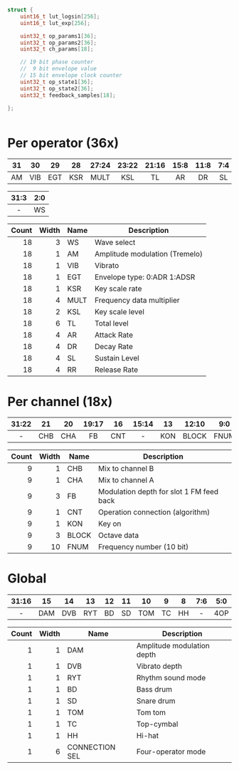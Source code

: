 ```c


struct {
    uint16_t lut_logsin[256];
    uint16_t lut_exp[256];

    uint32_t op_params1[36];
    uint32_t op_params2[36];
    uint32_t ch_params[18];

    // 19 bit phase counter
    //  9 bit envelope value
    // 15 bit envelope clock counter
    uint32_t op_state1[36];
    uint32_t op_state2[36];
    uint32_t feedback_samples[18];

};



```

# Per operator (36x)

| 31  | 30  | 29  | 28  | 27:24 | 23:22 | 21:16 | 15:8 | 11:8 | 7:4 | 3:0 |
| :-: | :-: | :-: | :-: | :---: | :---: | :---: | :--: | :--: | :-: | --- |
| AM  | VIB | EGT | KSR | MULT  |  KSL  |  TL   |  AR  |  DR  | SL  | RR  |

| 31:3 | 2:0 |
| :--: | --- |
|  -   | WS  |

| Count | Width | Name | Description                    |
| ----: | ----: | ---- | ------------------------------ |
|    18 |     3 | WS   | Wave select                    |
|    18 |     1 | AM   | Amplitude modulation (Tremelo) |
|    18 |     1 | VIB  | Vibrato                        |
|    18 |     1 | EGT  | Envelope type: 0:ADR 1:ADSR    |
|    18 |     1 | KSR  | Key scale rate                 |
|    18 |     4 | MULT | Frequency data multiplier      |
|    18 |     2 | KSL  | Key scale level                |
|    18 |     6 | TL   | Total level                    |
|    18 |     4 | AR   | Attack Rate                    |
|    18 |     4 | DR   | Decay Rate                     |
|    18 |     4 | SL   | Sustain Level                  |
|    18 |     4 | RR   | Release Rate                   |

# Per channel (18x)

| 31:22 | 21  | 20  | 19:17 | 16  | 15:14 | 13  | 12:10 | 9:0  |
| :---: | :-: | :-: | :---: | :-: | :---: | :-: | :---: | :--: |
|   -   | CHB | CHA |  FB   | CNT |   -   | KON | BLOCK | FNUM |

| Count | Width | Name  | Description                              |
| ----: | ----: | ----- | ---------------------------------------- |
|     9 |     1 | CHB   | Mix to channel B                         |
|     9 |     1 | CHA   | Mix to channel A                         |
|     9 |     3 | FB    | Modulation depth for slot 1 FM feed back |
|     9 |     1 | CNT   | Operation connection (algorithm)         |
|     9 |     1 | KON   | Key on                                   |
|     9 |     3 | BLOCK | Octave data                              |
|     9 |    10 | FNUM  | Frequency number (10 bit)                |

# Global

| 31:16 | 15  | 14  | 13  | 12  | 11  | 10  |  9  |  8  | 7:6 | 5:0 |
| :---: | :-: | :-: | :-: | :-: | :-: | :-: | :-: | :-: | :-: | :-: |
|   -   | DAM | DVB | RYT | BD  | SD  | TOM | TC  | HH  |  -  | 4OP |

| Count | Width | Name           | Description                |
| ----: | ----: | -------------- | -------------------------- |
|     1 |     1 | DAM            | Amplitude modulation depth |
|     1 |     1 | DVB            | Vibrato depth              |
|     1 |     1 | RYT            | Rhythm sound mode          |
|     1 |     1 | BD             | Bass drum                  |
|     1 |     1 | SD             | Snare drum                 |
|     1 |     1 | TOM            | Tom tom                    |
|     1 |     1 | TC             | Top-cymbal                 |
|     1 |     1 | HH             | Hi-hat                     |
|     1 |     6 | CONNECTION SEL | Four-operator mode         |
